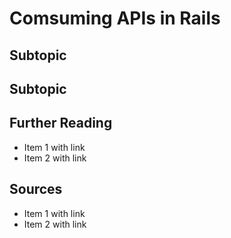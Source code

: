 # Comsuming APIs in Rails

## Subtopic

## Subtopic

## Further Reading

* Item 1 with link
* Item 2 with link

## Sources

* Item 1 with link
* Item 2 with link
